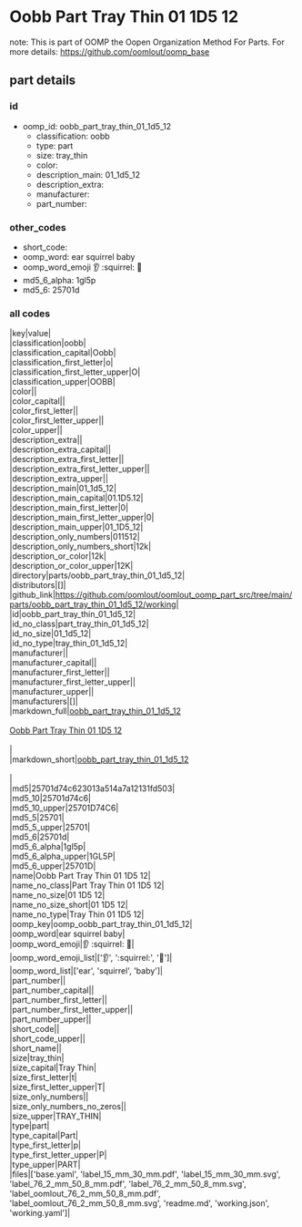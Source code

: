# Oobb Part Tray Thin 01 1D5 12  

note: This is part of OOMP the Oopen Organization Method For Parts. For more details: https://github.com/oomlout/oomp_base

##  part details





### id
* oomp_id: oobb_part_tray_thin_01_1d5_12
  * classification: oobb
  * type: part
  * size: tray_thin
  * color: 
  * description_main: 01_1d5_12
  * description_extra: 
  * manufacturer: 
  * part_number: 

### other_codes
* short_code: 
* oomp_word: ear squirrel baby
* oomp_word_emoji :ear: :squirrel: :baby:
* md5_6_alpha: 1gl5p
* md5_6: 25701d

### all codes 
|key|value|  
|classification|oobb|  
|classification_capital|Oobb|  
|classification_first_letter|o|  
|classification_first_letter_upper|O|  
|classification_upper|OOBB|  
|color||  
|color_capital||  
|color_first_letter||  
|color_first_letter_upper||  
|color_upper||  
|description_extra||  
|description_extra_capital||  
|description_extra_first_letter||  
|description_extra_first_letter_upper||  
|description_extra_upper||  
|description_main|01_1d5_12|  
|description_main_capital|01.1D5.12|  
|description_main_first_letter|0|  
|description_main_first_letter_upper|0|  
|description_main_upper|01_1D5_12|  
|description_only_numbers|011512|  
|description_only_numbers_short|12k|  
|description_or_color|12k|  
|description_or_color_upper|12K|  
|directory|parts/oobb_part_tray_thin_01_1d5_12|  
|distributors|[]|  
|github_link|https://github.com/oomlout/oomlout_oomp_part_src/tree/main/parts/oobb_part_tray_thin_01_1d5_12/working|  
|id|oobb_part_tray_thin_01_1d5_12|  
|id_no_class|part_tray_thin_01_1d5_12|  
|id_no_size|01_1d5_12|  
|id_no_type|tray_thin_01_1d5_12|  
|manufacturer||  
|manufacturer_capital||  
|manufacturer_first_letter||  
|manufacturer_first_letter_upper||  
|manufacturer_upper||  
|manufacturers|[]|  
|markdown_full|[oobb_part_tray_thin_01_1d5_12](https://github.com/oomlout/oomlout_oomp_part_src/tree/main/parts/oobb_part_tray_thin_01_1d5_12/working)<br>[](https://github.com/oomlout/oomlout_oomp_part_src/tree/main/parts/oobb_part_tray_thin_01_1d5_12/working)<br>[Oobb Part Tray Thin 01 1D5 12](https://github.com/oomlout/oomlout_oomp_part_src/tree/main/parts/oobb_part_tray_thin_01_1d5_12/working)<br><br>|  
|markdown_short|[oobb_part_tray_thin_01_1d5_12](https://github.com/oomlout/oomlout_oomp_part_src/tree/main/parts/oobb_part_tray_thin_01_1d5_12/working)<br><br>|  
|md5|25701d74c623013a514a7a12131fd503|  
|md5_10|25701d74c6|  
|md5_10_upper|25701D74C6|  
|md5_5|25701|  
|md5_5_upper|25701|  
|md5_6|25701d|  
|md5_6_alpha|1gl5p|  
|md5_6_alpha_upper|1GL5P|  
|md5_6_upper|25701D|  
|name|Oobb Part Tray Thin 01 1D5 12|  
|name_no_class|Part Tray Thin 01 1D5 12|  
|name_no_size|01 1D5 12|  
|name_no_size_short|01 1D5 12|  
|name_no_type|Tray Thin 01 1D5 12|  
|oomp_key|oomp_oobb_part_tray_thin_01_1d5_12|  
|oomp_word|ear squirrel baby|  
|oomp_word_emoji|:ear: :squirrel: :baby:|  
|oomp_word_emoji_list|[':ear:', ':squirrel:', ':baby:']|  
|oomp_word_list|['ear', 'squirrel', 'baby']|  
|part_number||  
|part_number_capital||  
|part_number_first_letter||  
|part_number_first_letter_upper||  
|part_number_upper||  
|short_code||  
|short_code_upper||  
|short_name||  
|size|tray_thin|  
|size_capital|Tray Thin|  
|size_first_letter|t|  
|size_first_letter_upper|T|  
|size_only_numbers||  
|size_only_numbers_no_zeros||  
|size_upper|TRAY_THIN|  
|type|part|  
|type_capital|Part|  
|type_first_letter|p|  
|type_first_letter_upper|P|  
|type_upper|PART|  
|files|['base.yaml', 'label_15_mm_30_mm.pdf', 'label_15_mm_30_mm.svg', 'label_76_2_mm_50_8_mm.pdf', 'label_76_2_mm_50_8_mm.svg', 'label_oomlout_76_2_mm_50_8_mm.pdf', 'label_oomlout_76_2_mm_50_8_mm.svg', 'readme.md', 'working.json', 'working.yaml']|  
